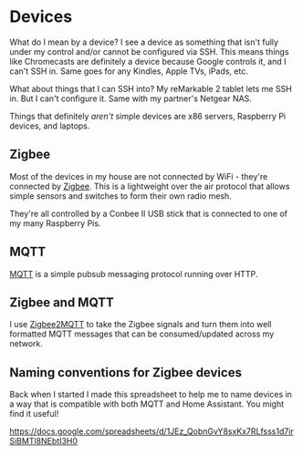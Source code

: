 # Devices

What do I mean by a device? I see a device as something that isn't fully under my control and/or cannot be configured via SSH. This means things like Chromecasts are definitely a device because Google controls it, and I can't SSH in. Same goes for any Kindles, Apple TVs, iPads, etc.

What about things that I can SSH into? My reMarkable 2 tablet lets me SSH in. But I can't configure it. Same with my partner's Netgear NAS.

Things that definitely _aren't_ simple devices are x86 servers, Raspberry Pi devices, and laptops.

## Zigbee

Most of the devices in my house are not connected by WiFi - they're connected by [Zigbee](https://en.wikipedia.org/wiki/Zigbee). This is a lightweight over the air protocol that allows simple sensors and switches to form their own radio mesh.

They're all controlled by a Conbee II USB stick that is connected to one of my many Raspberry Pis.

## MQTT

[MQTT](https://en.wikipedia.org/wiki/MQTT) is a simple pubsub messaging protocol running over HTTP. 

## Zigbee and MQTT

I use [Zigbee2MQTT](http://zigbee2mqtt.io) to take the Zigbee signals and turn them into well formatted MQTT messages that can be consumed/updated across my network.

## Naming conventions for Zigbee devices

Back when I started I made this spreadsheet to help me to name devices in a way that is compatible with both MQTT and Home Assistant. You might find it useful!

https://docs.google.com/spreadsheets/d/1JEz_QobnGvY8sxKx7RLfsss1d7irSiBMTl8NEbtI3H0
